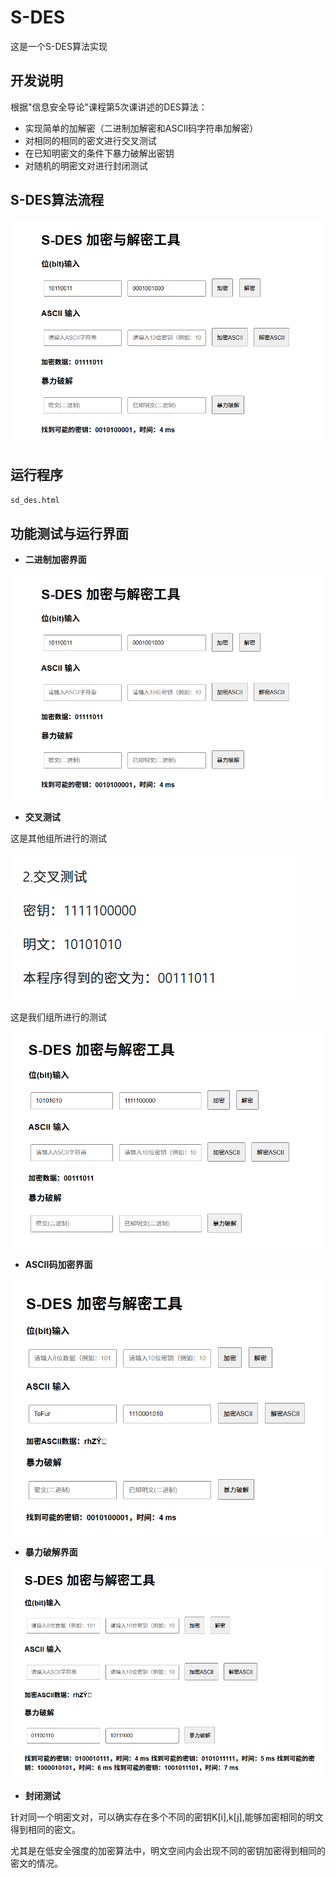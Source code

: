 # S-DES
这是一个S-DES算法实现
## **开发说明**
根据"信息安全导论"课程第5次课讲述的DES算法：

* 实现简单的加解密（二进制加解密和ASCII码字符串加解密）
* 对相同的相同的密文进行交叉测试
* 在已知明密文的条件下暴力破解出密钥
* 对随机的明密文对进行封闭测试

## **S-DES算法流程**
![位加密](https://github.com/TeFur0/S-DES/blob/main/png/位加密.png?raw=true)
## **运行程序**
```bash
sd_des.html
```
## **功能测试与运行界面**

* **二进制加密界面**

![位加密](https://github.com/TeFur0/S-DES/blob/main/png/位加密.png?raw=true)

* **交叉测试**

这是其他组所进行的测试

![交叉f](https://github.com/TeFur0/S-DES/blob/main/png/交叉f.png?raw=true)

这是我们组所进行的测试

![交叉](https://github.com/TeFur0/S-DES/blob/main/png/交叉.png?raw=true)

* **ASCII码加密界面**

![ASCII加密](https://github.com/TeFur0/S-DES/blob/main/png/ASCII加密.png?raw=true)

* **暴力破解界面**

![暴力破解](https://github.com/TeFur0/S-DES/blob/main/png/暴力破解.png?raw=true)

* **封闭测试**

针对同一个明密文对，可以确实存在多个不同的密钥K[i],k[j],能够加密相同的明文得到相同的密文。

尤其是在低安全强度的加密算法中，明文空间内会出现不同的密钥加密得到相同的密文的情况。
